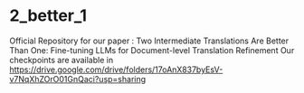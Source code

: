 # 2_better_1
Official Repository for our paper : Two Intermediate Translations Are Better Than One: Fine-tuning LLMs for Document-level Translation Refinement
Our checkpoints are available in https://drive.google.com/drive/folders/17oAnX837byEsV-v7NqXhZOrO01GnQaci?usp=sharing
